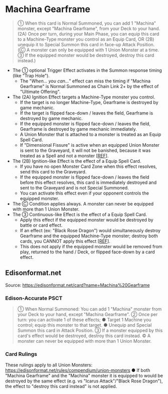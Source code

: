 # Machina Gearframe

> ① When this card is Normal Summoned, you can add 1 "Machina" monster, except "Machina Gearframe", from your Deck to your hand. (2A) Once per turn, during your Main Phase, you can equip this card to a Machine-Type monster you control as an Equip Card, OR (2B) unequip it to Special Summon this card in face-up Attack Position. (Ⓒ A monster can only be equipped with 1 Union Monster at a time. ③ If the equipped monster would be destroyed, destroy this card instead.)

*   The ① optional Trigger Effect activates in the Summon response timing (like "Trap Hole").
    *   The "_When... you can..._" effect can miss the timing if "Machina Gearframe" is Normal Summoned as Chain Link 2+ by the effect of "Ultimate Offering".
*   The (2A) Ignition Effect targets a Machine-Type monster you control.
    *   If the target is no longer Machine-Type, Gearframe is destroyed by game mechanic.
    *   If the target is flipped face-down / leaves the field, Gearframe is destroyed by game mechanic.
    *   If the equipped monster is flipped face-down / leaves the field, Gearframe is destroyed by game mechanic immediately.
    *   A Union Monster that is attached to a monster is treated as an Equip Spell Card.
    *   If "Dimensional Fissure" is active when an equipped Union Monster is sent to the Graveyard, it will not be banished, because it was treated as a Spell and not a monster \[[REF](https://www.pojo.biz/board/showpost.php?p=16273125&postcount=4)\].
*   The (2B) Ignition-like Effect is the effect of a Equip Spell Card.
    *   If you have no open Monster Card Zone when this effect resolves, send this card to the Graveyard.
    *   If the equipped monster is flipped face-down / leaves the field before this effect resolves, this card is immediately destroyed and sent to the Graveyard and is not Special Summoned.
    *   You can activate this effect even if your opponent controls the equipped monster.
*   The Ⓒ Condition applies always. A monster can never be equipped with more than 1 Union Monster.
*   The ③ Continuous-like Effect is the effect of a Equip Spell Card.
    *   Apply this effect if the equipped monster would be destroyed by battle or card effect.
    *   If an effect (ex: "Black Rose Dragon") would simultaneously destroy Gearframe and the equipped Machine-Type monster; destroy both cards, you CANNOT apply this effect \[[REF](https://www.pojo.biz/board/showpost.php?p=18956551&postcount=2)\].  
    *   This does not apply if the equipped monster would be removed from play, returned to the hand / Deck, or flipped face-down by a card effect.  
        

## Edisonformat.net

Source: https://edisonformat.net/card?name=Machina%20Gearframe

### Edison-Accurate PSCT

> ① When Normal Summoned: You can add 1 "Machina" monster from your Deck to your hand, except "Machina Gearframe".
> ② Once per turn: you can activate 1 of these effects; ● Target 1 Machine you control; equip this monster to that target.
> ● Unequip and Special Summon this card in Attack Position.
> ③ If a monster equipped by this card's effect would be destroyed, destroy this card instead.
> © A monster can never be equipped with more than 1 Union Monster.

### Card Rulings

These rulings apply to all Union Monsters: https://edisonformat.net/rules/compendium/union-monsters
● If both "Machina Gearframe" and the "Machina" monster it is equipped to would be destroyed by the same effect (e.g. vs "Icarus Attack"/"Black Rose Dragon"), the effect to "destroy this card instead" is not applied.
            